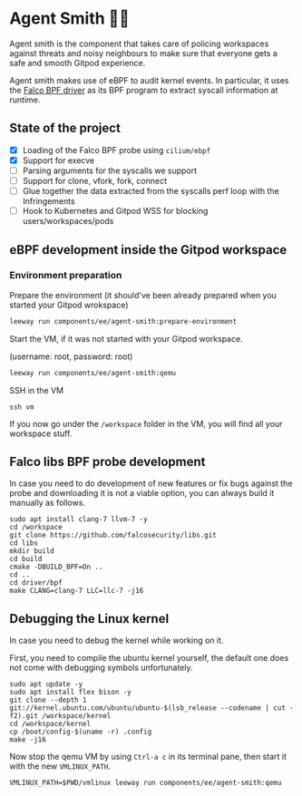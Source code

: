 # Agent Smith 🕵️‍♂️

Agent smith is the component that takes care of policing workspaces
against threats and noisy neighbours to make sure that everyone gets a safe and
smooth Gitpod experience.

Agent smith makes use of eBPF to audit kernel events. In particular, it uses
the [Falco BPF driver](https://github.com/falcosecurity/libs/tree/master/driver/bpf)
as its BPF program to extract syscall information at runtime.


## State of the project

- [x] Loading of the Falco BPF probe using `cilium/ebpf`
- [x] Support for execve
- [ ] Parsing arguments for the syscalls we support
- [ ] Support for clone, vfork, fork, connect
- [ ] Glue together the data extracted from the syscalls perf loop with the Infringements
- [ ] Hook to Kubernetes and Gitpod WSS for blocking users/workspaces/pods

## eBPF development inside the Gitpod workspace

### Environment preparation
Prepare the environment (it should've been already prepared when you started your Gitpod wrokspace)

```bash
leeway run components/ee/agent-smith:prepare-environment
```

Start the VM, if it was not started with your Gitpod workspace.

(username: root, password: root)

```bash
leeway run components/ee/agent-smith:qemu
```

SSH in the VM

```
ssh vm
```

If you now go under the `/workspace` folder in the VM, you will find all your workspace stuff.

## Falco libs BPF probe development

In case you need to do development of new features or fix bugs against the
probe and downloading it is not a viable option, you can always build it manually
as follows.

```
sudo apt install clang-7 llvm-7 -y
cd /workspace
git clone https://github.com/falcosecurity/libs.git
cd libs
mkdir build
cd build
cmake -DBUILD_BPF=On ..
cd ..
cd driver/bpf
make CLANG=clang-7 LLC=llc-7 -j16
```


## Debugging the Linux kernel

In case you need to debug the kernel while working on it.

First, you need to compile the ubuntu kernel yourself, the default one
does not come with debugging symbols unfortunately.

```
sudo apt update -y
sudo apt install flex bison -y
git clone --depth 1  git://kernel.ubuntu.com/ubuntu/ubuntu-$(lsb_release --codename | cut -f2).git /workspace/kernel
cd /workspace/kernel
cp /boot/config-$(uname -r) .config
make -j16
```

Now stop the qemu VM by using `Ctrl-a c` in its terminal pane, then start
it with the new `VMLINUX_PATH`.

```
VMLINUX_PATH=$PWD/vmlinux leeway run components/ee/agent-smith:qemu
```
